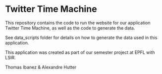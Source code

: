 # Twitter Time Machine

This repository contains the code to run the website for our application Twitter Time Machine, as well as the code to generate the data.

See data_scripts folder for details on how to generate the data used in this application.

This application was created as part of our semester project at EPFL with LSIR.

Thomas Ibanez & Alexandre Hutter
